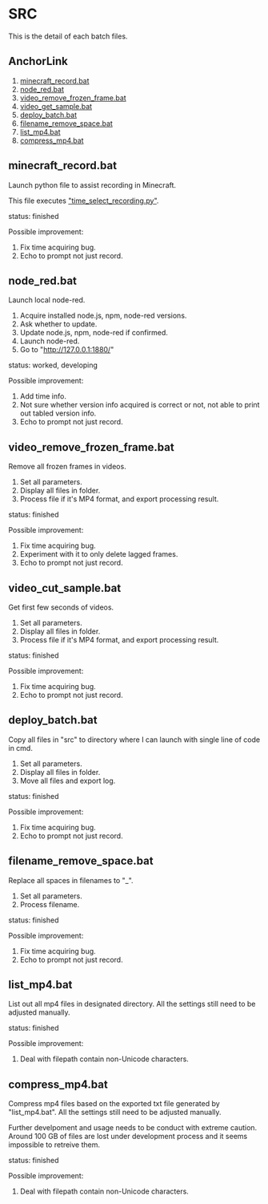 # SRC

This is the detail of each batch files.

## AnchorLink

1. [minecraft_record.bat](#1)
2. [node_red.bat](#2)
3. [video_remove_frozen_frame.bat](#3)
4. [video_get_sample.bat](#4)
5. [deploy_batch.bat](#5)
6. [filename_remove_space.bat](#6)
7. [list_mp4.bat](#7)
8. [compress_mp4.bat](#8)

## <a name="1"></a>minecraft_record.bat

Launch python file to assist recording in Minecraft.

This file executes ["time_select_recording.py"](https://github.com/belongtothenight/Minecraft-Scripts/blob/main/src/Time_Select_Recording.py).

status: finished

Possible improvement:

1. Fix time acquiring bug.
2. Echo to prompt not just record.

## <a name="2"></a>node_red.bat

Launch local node-red.

1. Acquire installed node.js, npm, node-red versions.
2. Ask whether to update.
3. Update node.js, npm, node-red if confirmed.
4. Launch node-red.
5. Go to "http://127.0.0.1:1880/"

status: worked, developing

Possible improvement:

1. Add time info.
2. Not sure whether version info acquired is correct or not, not able to print out tabled version info.
3. Echo to prompt not just record.

## <a name="3"></a>video_remove_frozen_frame.bat

Remove all frozen frames in videos.

1. Set all parameters.
2. Display all files in folder.
3. Process file if it's MP4 format, and export processing result.

status: finished

Possible improvement:

1. Fix time acquiring bug.
2. Experiment with it to only delete lagged frames.
3. Echo to prompt not just record.

## <a name="4"></a>video_cut_sample.bat

Get first few seconds of videos.

1. Set all parameters.
2. Display all files in folder.
3. Process file if it's MP4 format, and export processing result.

status: finished

Possible improvement:

1. Fix time acquiring bug.
2. Echo to prompt not just record.

## <a name="5"></a>deploy_batch.bat

Copy all files in "src" to directory where I can launch with single line of code in cmd.

1. Set all parameters.
2. Display all files in folder.
3. Move all files and export log.

status: finished

Possible improvement:

1. Fix time acquiring bug.
2. Echo to prompt not just record.

## <a name="6"></a>filename_remove_space.bat

Replace all spaces in filenames to "_".

1. Set all parameters.
2. Process filename.

status: finished

Possible improvement:

1. Fix time acquiring bug.
2. Echo to prompt not just record.

## <a name="7"></a>list_mp4.bat

List out all mp4 files in designated directory.
All the settings still need to be adjusted manually.

status: finished

Possible improvement:

1. Deal with filepath contain non-Unicode characters.

## <a name="8"></a>compress_mp4.bat

Compress mp4 files based on the exported txt file generated by "list_mp4.bat".
All the settings still need to be adjusted manually.

Further develpoment and usage needs to be conduct with extreme caution.
Around 100 GB of files are lost under development process and it seems impossible to retreive them.

status: finished

Possible improvement:

1. Deal with filepath contain non-Unicode characters.
